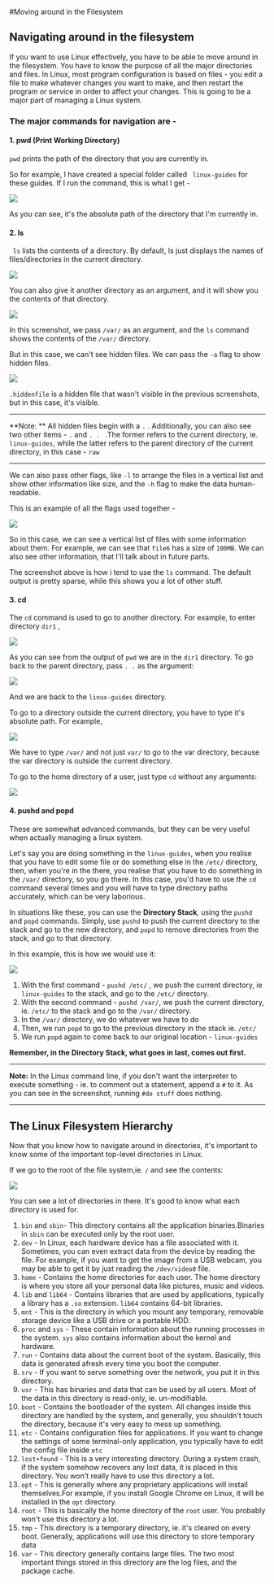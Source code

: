 #Moving around in the Filesystem

## Navigating around in the filesystem

If you want to use Linux effectively, you have to be able to move around in the filesystem. You have to know the purpose of all the major directories and files. In Linux, most program configuration is based on files - you edit a file to make whatever changes you want to make, and then restart the program or service in order to affect your changes. This is going to be a major part of managing a Linux system.

### The major commands for navigation are -  

#### 1. pwd (Print Working Directory)

```pwd```  prints the path of the directory that you are currently in. 

So for example, I have created a special folder called ``` linux-guides``` for these guides. If I run the command, this is what I get - 

![](pwd1.png)

As you can see, it's the absolute path of the directory that I'm currently in.

#### 2. ls 

``` ls``` lists the contents of a directory. By default, ls just displays the names of files/directories in the current directory.

![](ls1.png)

  You can also give it another directory as an argument, and it will show you the contents of that directory.

![](ls2.png)

In this screenshot, we pass ```/var/``` as an argument, and the ```ls``` command shows the contents of the ```/var/``` directory. 

But in this case, we can't see hidden files. We can pass the ```-a``` flag to show hidden files.

![](ls3.png)

```.hiddenfile``` is a hidden file that wasn't visible in the previous screenshots, but in this case, it's visible.

---

**Note: ** All hidden files begin with a ```.``` . Additionally, you can also see two other items - ```.``` and ```. . ``` .The former refers to the current directory, ie. ```linux-guides```, while the latter refers to the parent directory of the current directory, in this case - ```raw```

---

We can also pass other flags, like ```-l``` to arrange the files in a vertical list and show other information like size, and the ```-h``` flag to make the data human-readable. 

This is an example of all the flags used together - 

![](ls4.png)

So in this case, we can see a vertical list of files with some information about them. For example, we can see that ```file6``` has a size of ```100MB```. We can also see other information, that I'll talk about in future parts. 

The screenshot above is how i tend to use the ```ls``` command. The default output is pretty sparse, while this shows you a lot of other stuff. 

#### 3. cd

The ```cd``` command is used to go to another directory. For example, to enter directory ```dir1``` , 

![](cd1.png)

As you can see from the output of ```pwd``` we are in the ```dir1``` directory. To go back to the parent directory, pass ```. .``` as the argument:

![](cd2.png)

And we are back to the ```linux-guides``` directory. 

To go to a directory outside the current directory, you have to type it's absolute path. For example, 

![](cd3.png)

 

We have to type ```/var/``` and not just ```var/``` to go to the var directory, because the var directory is outside the current directory.

To go to the home directory of a user, just type ```cd``` without any arguments:

![](cd4.png)

#### 4. pushd and popd

These are somewhat advanced commands, but they can be very useful when actually managing a linux system. 

Let's say you are doing something in the ```linux-guides```, when you realise that you have to edit some file or do something else in the ```/etc/``` directory, then, when you're in the there, you realise that you have to do something in the ```/var/``` directory, so you go there. In this case, you'd have to use the ```cd``` command several times and you will have to type directory paths accurately, which can be very laborious. 

In situations like these, you can use the **Directory Stack**, using the ```pushd``` and ```popd``` commands. Simply, use ```pushd``` to push the current directory to the stack and go to the new directory, and ```popd``` to remove directories from the stack, and go to that directory.

In this example, this is how we would use it:

![](pushd.png)



1. With the first command -  ```pushd /etc/``` , we push the current directory, ie ```linux-guides``` to the stack, and go to the ```/etc/``` directory. 
2. With the second command - ```pushd /var/```, we push the current directory, ie. ```/etc/``` to the stack and go to the ```/var/``` directory. 
3. In the ```/var/``` directory, we do whatever we have to do
4. Then, we run ```popd``` to go to the previous directory in the stack ie. ```/etc/```
5. We run ```popd``` again to come back to our original location - ```linux-guides```



**Remember, in the Directory Stack, what goes in last, comes out first.**

---

**Note:** In the Linux command line, if you don't want the interpreter to execute something - ie. to comment out a statement, append a ```#``` to it. As you can see in the screenshot, running ```#do stuff``` does nothing.

---



## The Linux Filesystem Hierarchy

Now that you know how to navigate around in directories, it's important to know some of the important top-level directories in Linux. 

If we go to the root of the file system,ie. ```/``` and see the contents:

![](fhs.png)

You can see a lot of directories in there. It's good to know what each directory is used for. 

1. ```bin```  and ```sbin```- This directory contains all the application binaries.Binaries in  ```sbin``` can be executed only by the root user.
2. ```dev``` - In Linux, each hardware device has a file associated with it. Sometimes, you can even extract data from the device by reading the file. For example, if you want to get the image from a USB webcam, you may be able to get it by just reading the ```/dev/video0``` file. 
3. ```home``` - Contains the home directories for each user. The home directory is where you store all your personal data like pictures, music and videos. 
4. ```lib``` and ```lib64``` - Contains libraries that are used by applications, typically a library has a ```.so``` extension. ```lib64``` contains 64-bit libraries.
5. ```mnt``` - This is the directory in which you mount any temporary, removable storage device like a USB drive or a portable HDD. 
6. ```proc```  and ```sys``` - These contain information about the running processes in the system. ```sys``` also contains information about the kernel and hardware.
7. ```run``` - Contains data about the current boot of the system. Basically, this data is generated afresh every time you boot the computer.
8. ```srv``` - If you want to serve something over the network, you put it in this directory. 
9. ```usr``` - This has binaries and data that can be used by all users. Most of the data in this directory is read-only, ie. un-modifiable.
10. ```boot``` - Contains the bootloader of the system. All changes inside this directory are handled by the system, and generally, you shouldn't touch the directory, because it's very easy to mess up something.
11. ```etc``` - Contains configuration files for applications. If you want to change the settings of some terminal-only application, you typically have to edit the config file inside ```etc```
12. ```lost+found``` - This is a very interesting directory. During a system crash, if the system somehow recovers any lost data, it is placed in this directory. You won't really have to use this directory a lot.
13. ```opt``` - This is generally where any proprietary applications will install themselves.For example, if you install Google Chrome on Linux, it will be installed in the ```opt``` directory.
14. ```root``` - This is basically the home directory of the ```root``` user. You probably won't  use this directory a lot.
15. ```tmp``` - This directory is a temporary directory, ie. it's cleared on every boot. Generally, applications will use this directory to store temporary data
16. ```var``` - This directory generally contains large files. The two most important things stored in this directory are the log files, and the package cache.
